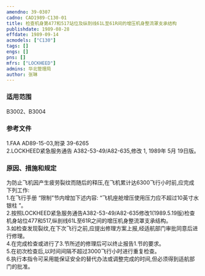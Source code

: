 ```yaml
---
amendno: 39-0307  
cadno: CAD1989-C130-01  
title: 检查机身第477和517站位及纵剖线61L至61R间的增压机身整流罩支承结构  
publishdate: 1989-08-28  
effdate: 1989-09-14  
acmodels: ["C130"]  
tags: []  
engs: []  
pns: []  
mfrs: ["LOCKHEED"]  
admins: 华北管理局  
author: 张琳  
---
```

  
### 适用范围  
B3002、B3004  
  
<!--more-->  
### 参考文件  
  1.FAA AD89-15-03,附录 39-6265  
  2.LOCKHEED紧急服务通告 A382-53-49/A82-635,修改 1,  1989年 5月 19日版。  
  
### 原因、措施和规定  

  为防止飞机因产生疲劳裂纹而随后的释压,在飞机累计达6300飞行小时前,应完成下列工作:  
1.在飞行手册 “限制”节内增加下述内容: “飞机座舱增压使用压力应不超过10英寸水银柱 ”。  
2.按照LOCKHEED紧急服务通告A382-53-49/A82-635修改1(1989.5.19版)检查机身站位477和517,纵剖线61L至61R之间的增压机身整流罩支承结构。  
  3.如检查发现裂纹,在下次飞行之前,应提出修理方案上报,经适航部门审批同意后进行修理。  
  4.在完成检查或进行了3.节所述的修理后可以终止报告1.节的要求。  
  5.在初次检查后,以时间间隔不超过3000飞行小时进行重复检查。  
  6.执行本指令可采用能保证安全的替代办法或调整完成的时间,但必须得到适航部门的批准。  

